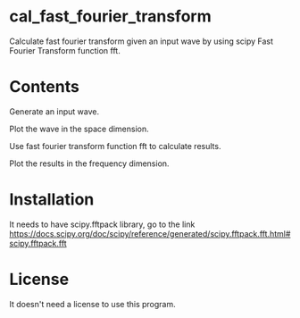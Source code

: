# cal_fast_fourier_transform
Calculate fast fourier transform given an input wave by using scipy Fast Fourier Transform function fft.

# Contents

Generate an input wave.

Plot the wave in the space dimension.

Use fast fourier transform function fft to calculate results.

Plot the results in the frequency dimension.

# Installation

It needs to have scipy.fftpack library, go to the link https://docs.scipy.org/doc/scipy/reference/generated/scipy.fftpack.fft.html#scipy.fftpack.fft

# License

It doesn't need a license to use this program.
